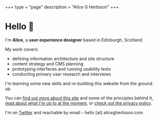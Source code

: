 +++
type = "page"
description = "Alice G Herbison"
+++
	<main>
		<h1>Hello <span role="img" aria-label="wave">👋</span></h1>
		<p>I'm <strong>Alice</strong>, a <strong>user experience designer</strong> based in Edinburgh, Scotland.</p>
		<p>My work covers:</p>
		<ul>
			<li>defining information architecture and site structure</li>
			<li>content strategy and CMS planning</li>
			<li>prototyping interfaces and running usability tests</li>
			<li>conducting primary user research and interviews</li>
		</ul>
		<p>I'm learning some new skills and re-building this website from the ground up.</p>
		<p>You can <a href='{{< ref "site.md" >}}'>find out more about this site</a> and some of the principles behind it, <a href='{{< ref "now.md" >}}'>read about what I'm up to at the moment</a>, or <a href='{{< ref "privacy.md" >}}'>check out the privacy policy</a>.</p>
		<p>I'm on <a href="https://www.twitter.com/alicegherbison" target="_blank">Twitter</a> and reachable by email - hello [at] alicegherbison.com</p>
	</main>
